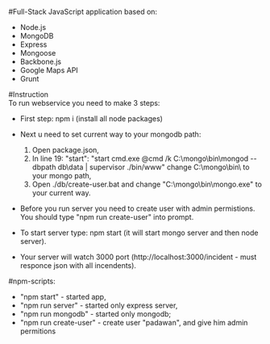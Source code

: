 #Full-Stack JavaScript application based on:  
* Node.js
* MongoDB
* Express
* Mongoose
* Backbone.js
* Google Maps API
* Grunt

#Instruction  
To run webservice you need to make 3 steps:  

* First step: npm i (install all node packages)
* Next u need to set current way to your mongodb path:  
  1) Open package.json, 
  2) In line 19: "start": "start cmd.exe @cmd /k C:\\mongo\\bin\\mongod --dbpath db\\data | supervisor ./bin/www" change C:\\mongo\\bin\\ to your mongo path, 
  3) Open ./db/create-user.bat and change "C:\mongo\bin\mongo.exe" to your current way.

* Before you run server you need to create user with admin permistions. You should type "npm run create-user" into prompt.
* To start server type: npm start (it will start mongo server and then node server).
* Your server will watch 3000 port (http://localhost:3000/incident - must responce json with all incendents).


#npm-scripts:  
* "npm start" - started app,
* "npm run server" - started only express server,
* "npm run mongodb" - started only mongodb;
* "npm run create-user" - create user "padawan", and give him admin permitions

